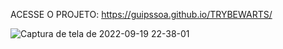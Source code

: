ACESSE O PROJETO: https://guipssoa.github.io/TRYBEWARTS/

![Captura de tela de 2022-09-19 22-38-01](https://user-images.githubusercontent.com/102192169/191149242-de0d5ddc-e87d-49c7-bc97-2b4d7ad4f84f.png)
